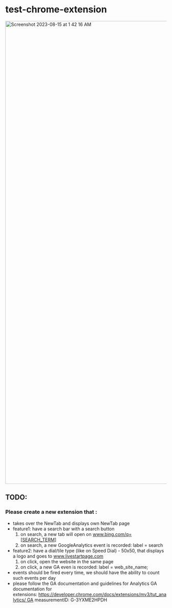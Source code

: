 # test-chrome-extension
<img width="1440" alt="Screenshot 2023-08-15 at 1 42 16 AM" src="https://github.com/Saitama7/test-chrome-extension/assets/19621981/e6f2f075-5e05-41ac-b140-b37ba3f58a07">

## TODO:

### Please create a new extension that :
* takes over the NewTab and displays own NewTab page
* feature1: have a search bar with a search button
  1. on search, a new tab will open on www.bing.com/q=[SEARCH_TERM]
  2. on search, a new GoogleAnalytics event is recorded: label = search
* feature2: have a dial/tile type (like on Speed Dial) - 50x50, that displays a logo and goes to www.livestartpage.com
  1. on click, open the website in the same page
  2. on click, a new GA even is recorded: label = web_site_name;
* events should be fired every time, we should have the ability to count such events per day
* please follow the GA documentation and guidelines for Analytics
GA documentation for extensions: https://developer.chrome.com/docs/extensions/mv3/tut_analytics/ GA measurementID: G-3YXME2HPDH
